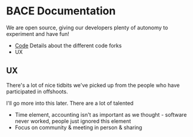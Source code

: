 # BACE Documentation

We are open source, giving our developers plenty of autonomy to experiment and have fun!

* [Code](../code/) Details about the different code forks
* UX


## UX

There's a lot of nice tidbits we've picked up from the people who have participated in offshoots.

I'll go more into this later. There are a lot of talented 

* Time element, accounting isn't as important as we thought - software never worked, people just ignored this element
* Focus on community & meeting in person & sharing





